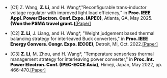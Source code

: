- [C1] Z. Wang, <strong style="font-weight: 900;">Z. Li</strong>, and H. Wang*,"Reconfigurable trans-inductor voltage regulator with improved light load efficiency," in <strong style="font-weight: 900;">Proc. IEEE Appl. Power Electron. Conf. Expo. (APEC)</strong>, Atlanta, GA, May 2025.<strong style="font-weight: 900;">(Won the PSMA travel grant.)</strong>[[Paper]](https://ieeexplore.ieee.org/abstract/document/10977329)


- [C2] <strong style="font-weight: 900;">Z. Li</strong>, J. Liang, and H. Wang*, "Weight judgement based thermal balancing strategy for interleaved Buck converters," in <strong style="font-weight: 900;">Proc. IEEE Energy Convers. Congr. Expo. (ECCE)</strong>, Detroit, MI, Oct. 2022.[[Paper]](https://ieeexplore.ieee.org/abstract/document/9947682)


- [C3] <strong style="font-weight: 900;">Z. Li</strong>, M. Zhou, and H. Wang*, "Temperature sensorless thermal management strategy for interleaving power converter," in <strong style="font-weight: 900;">Proc. Int. Power Electron. Conf. (IPEC-ECCE Asia)</strong>, Himeji, Japan, May 2022, pp. 466-470.[[Paper]](https://ieeexplore.ieee.org/abstract/document/9807012)

